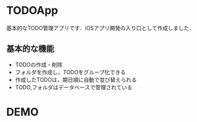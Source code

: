 # TODOApp
基本的なTODO管理アプリです．iOSアプリ開発の入り口として作成しました．
## 基本的な機能
* TODOの作成・削除
* フォルダを作成し，TODOをグループ化できる
* 作成したTODOは，期日順に自動で並び替えられる
* TODO,フォルダはデータベースで管理されている

# DEMO

